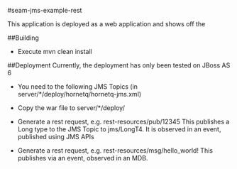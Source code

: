 #seam-jms-example-rest 

This application is deployed as a web application and shows off the 

##Building
*  Execute mvn clean install

##Deployment
Currently, the deployment has only been tested on JBoss AS 6

*  You need to the following JMS Topics (in server/*/deploy/hornetq/hornetq-jms.xml)
	<topic name="LongT4"><entry name="jms/LongT4"/></topic>
	<topic name="LongT2"><entry name="jms/LongT2"/></topic>

*  Copy the war file to server/*/deploy/

*  Generate a rest request, e.g. rest-resources/pub/12345
This publishes a Long type to the JMS Topic to jms/LongT4.
It is observed in an event, published using JMS APIs

*  Generate a rest request, e.g. rest-resources/msg/hello_world!
This publishes via an event, observed in an MDB.
